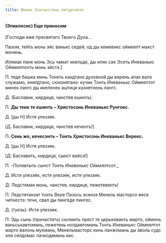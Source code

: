 ```yaml
---
title: Иоанн Златоустонь литургиязо
---
```


#### (Эпиклесис) Еще приносим

[Господи иже пресвятаго Твоего Духа…

Пазом, тейть монь эйс ванькс седей, од ды кемевикс оймеялт макст монень.

Илямак пане монь Эсь чамат икельде, ды иляк сае Эсеть Иневанькс Оймеялтонть монь эйстэ.]


П. теде башка минь Тонеть кандтано духовной ды верень апак вало служамо, энялдтано, сюконятано: кучик Тонть Иневанькс Оймеялтот минек лангс ды икеленек аштиця казнетнень лангс.

Д. (Баславик, кирдиця, чанстев кшинть).

П. __Ды теик те кшинть – Христосонь Иневанькс Рунгокс.__

Д. [ды Н] Истя улезэяк.

[Д. Баславик, кирдиця, чанстев кеченть!]

П. __Сень жо, кечесэнть – Тонть Христосонь Иневанькс Верекс.__

Д. [ды Н] Истя улезэяк.

[Д: Баславить, кирдиця, сынст вейсэ!]

П. _-Полавтыть сынст Тонть Иневанькс Оймеялтсот.__

Д. Истя улезэяк, истя улезэяк, истя улезэяк.

Д: Ледстямак монь, чанстев, кирдиця, пежетевенть!

П. Ледстятанзат тонть Вере Пазось эсензэ Менель масторсо весе читнестэ: течи, свал ды пингеде пингес.

Д. (_туезь_): Истя улезэяк.

П: Эдь сынь (причастить) сюлмить пряст те церькованть марто, оймень ваньськавтомань, пежетень нолдавтомань Тонть Иневанькс Оймеялтот марто валонь муемань, Менельмасторс кинь панжомань ды аволь судс эли сялдомас пачкодемань кис.
